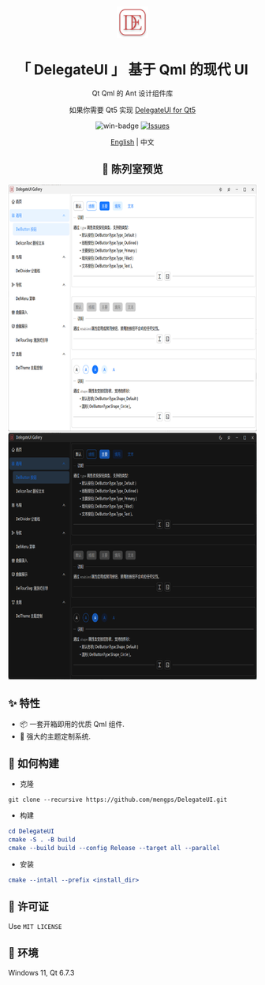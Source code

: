 <div align=center>
<img width=64 src="resources/delegateui_icon.svg">

# 「 DelegateUI 」 基于 Qml 的现代 UI

Qt Qml 的 Ant 设计组件库

如果你需要 Qt5 实现 [DelegateUI for Qt5](https://github.com/mengps/QmlControls)

</div>

<div align=center>

![win-badge] [![Issues][issues-image]][issues-url]

[English](./README.md) | 中文

</div>

[win-badge]: https://img.shields.io/badge/Windows-passing-brightgreen?style=flat-square

[issues-image]: https://flat.badgen.net/github/label-issues/mengps/DelegateUI/open
[issues-url]: https://github.com/mengps/DelegateUI/issues

<div align=center>

## 🌈 陈列室预览

<img width=800 height=500 src="preview/light.png">
<img width=800 height=500 src="preview/dark.png">

</div>

## ✨ 特性

- 📦 一套开箱即用的优质 Qml 组件.
- 🎨 强大的主题定制系统.

## 🔨 如何构建

- 克隆
```auto
git clone --recursive https://github.com/mengps/DelegateUI.git
```
- 构建
```cmake
cd DelegateUI
cmake -S . -B build 
cmake --build build --config Release --target all --parallel
```
- 安装
```cmake
cmake --intall --prefix <install_dir>
```

## 💓 许可证

Use `MIT LICENSE`

## 🌇 环境

Windows 11, Qt 6.7.3